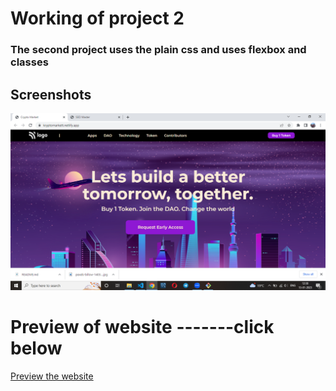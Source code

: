 # Working of project 2

### The second project uses the plain css and uses flexbox and classes

## Screenshots

![App Screenshot](./crypto.png)

# Preview of website -------click below 
[Preview the website](https://kryptomarkett.netlify.app/)